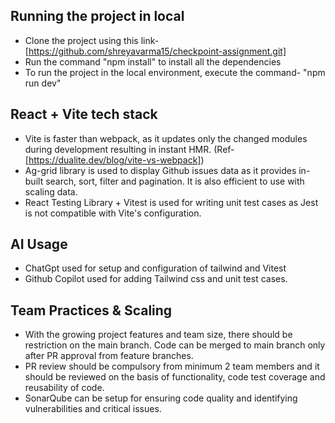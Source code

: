 ## Running the project in local

- Clone the project using this link- [https://github.com/shreyavarma15/checkpoint-assignment.git]
- Run the command "npm install" to install all the dependencies
- To run the project in the local environment, execute the command- "npm run dev"

## React + Vite tech stack

- Vite is faster than webpack, as it updates only the changed modules during development resulting in instant HMR. (Ref-[https://dualite.dev/blog/vite-vs-webpack])
- Ag-grid library is used to display Github issues data as it provides in-built search, sort, filter and pagination. It is also efficient to use with scaling data.
- React Testing Library + Vitest is used for writing unit test cases as Jest is not compatible with Vite's configuration.

## AI Usage

- ChatGpt used for setup and configuration of tailwind and Vitest
- Github Copilot used for adding Tailwind css and unit test cases.

## Team Practices & Scaling

- With the growing project features and team size, there should be restriction on the main branch. Code can be merged to main branch only after PR approval from feature branches.
- PR review should be compulsory from minimum 2 team members and it should be reviewed on the basis of functionality, code test coverage and reusability of code.
- SonarQube can be setup for ensuring code quality and identifying vulnerabilities and critical issues.
